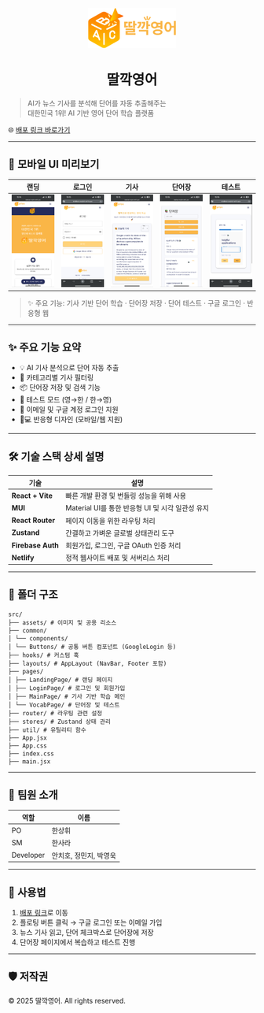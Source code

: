 <p align="center">
  <img src="./src/assets/ddalkkak.png" alt="딸깍영어 로고" width="180" />
</p>

<h1 align="center">딸깍영어</h1>

> AI가 뉴스 기사를 분석해 단어를 자동 추출해주는  
> 대한민국 1위! AI 기반 영어 단어 학습 플랫폼

🌐 [배포 링크 바로가기](https://ddalkkak-english.netlify.app/)

---

## 📱 모바일 UI 미리보기

| 랜딩 | 로그인 | 기사 | 단어장 | 테스트 |
|:--:|:--:|:--:|:--:|:--:|
| ![랜딩](./public/screenshots/landing.png) | ![로그인](./public/screenshots/login.png) | ![기사](./public/screenshots/main.png) | ![단어장](./public/screenshots/vocab.png) | ![테스트](./public/screenshots/test.png) |

> ✨ 주요 기능: 기사 기반 단어 학습 · 단어장 저장 · 단어 테스트 · 구글 로그인 · 반응형 웹


---

## ✨ 주요 기능 요약

- 💡 AI 기사 분석으로 단어 자동 추출
- 📰 카테고리별 기사 필터링
- 📦 단어장 저장 및 검색 기능
- 🧪 테스트 모드 (영→한 / 한→영)
- 🔐 이메일 및 구글 계정 로그인 지원
- 📱💻 반응형 디자인 (모바일/웹 지원)

---

## 🛠️ 기술 스택 상세 설명

| 기술             | 설명 |
|------------------|------|
| **React + Vite** | 빠른 개발 환경 및 번들링 성능을 위해 사용 |
| **MUI**          | Material UI를 통한 반응형 UI 및 시각 일관성 유지 |
| **React Router** | 페이지 이동을 위한 라우팅 처리 |
| **Zustand**      | 간결하고 가벼운 글로벌 상태관리 도구 |
| **Firebase Auth**| 회원가입, 로그인, 구글 OAuth 인증 처리 |
| **Netlify**      | 정적 웹사이트 배포 및 서버리스 처리

---

## 📁 폴더 구조
```
src/
├── assets/ # 이미지 및 공용 리소스
├── common/
│ └── components/
│ └── Buttons/ # 공통 버튼 컴포넌트 (GoogleLogin 등)
├── hooks/ # 커스텀 훅
├── layouts/ # AppLayout (NavBar, Footer 포함)
├── pages/
│ ├── LandingPage/ # 랜딩 페이지
│ ├── LoginPage/ # 로그인 및 회원가입
│ ├── MainPage/ # 기사 기반 학습 메인
│ └── VocabPage/ # 단어장 및 테스트
├── router/ # 라우팅 관련 설정
├── stores/ # Zustand 상태 관리
├── util/ # 유틸리티 함수
├── App.jsx
├── App.css
├── index.css
├── main.jsx
```
---

## 👥 팀원 소개

| 역할         | 이름             |
|--------------|------------------|
| PO           | 한상휘           |
| SM           | 한사라           |
| Developer    | 안치호, 정민지, 박영욱 |

---

## 🚀 사용법

1. [배포 링크](https://ddalkkak-english.netlify.app/)로 이동
2. 플로팅 버튼 클릭 → 구글 로그인 또는 이메일 가입
3. 뉴스 기사 읽고, 단어 체크박스로 단어장에 저장
4. 단어장 페이지에서 복습하고 테스트 진행

---

## 🛡️ 저작권

© 2025 딸깍영어. All rights reserved.
